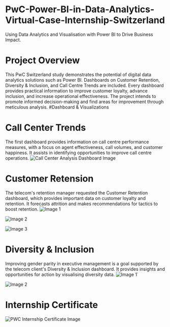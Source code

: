 # PwC-Power-BI-in-Data-Analytics-Virtual-Case-Internship-Switzerland
Using Data Analytics and Visualisation with Power BI to Drive Business Impact.
# Project Overview
This PwC Switzerland study demonstrates the potential of digital data analytics solutions such as Power BI. Dashboards on Customer Retention, Diversity & Inclusion, and Call Centre Trends are included. Every dashboard provides practical information to improve customer loyalty, advance inclusion, and increase operational effectiveness. The project intends to promote informed decision-making and find areas for improvement through meticulous analysis.
#Dashboard & Visualizations
# Call Center Trends

The first dashboard provides information on call centre performance measures, with a focus on agent effectiveness, call volumes, and customer happiness. It assists in identifying opportunities to improve call centre operations.
![Call Center Analysis Dashboard Image](https://github.com/AkashGirame21/PwC-Power-BI-in-Data-Analytics-Virtual-Case-Internship-Switzerland/assets/167165610/26838549-f37c-4d7a-bb16-24b008383a33)

# Customer Retension

The telecom's retention manager requested the Customer Retention dashboard, which provides important data on customer loyalty and retention. It forecasts attrition and makes recommendations for tactics to boost retention.
![Image 1](https://github.com/AkashGirame21/PwC-Power-BI-in-Data-Analytics-Virtual-Case-Internship-Switzerland/assets/167165610/b72d9291-ecdb-4b95-85e6-dee1699c58f4)

![Image 2](https://github.com/AkashGirame21/PwC-Power-BI-in-Data-Analytics-Virtual-Case-Internship-Switzerland/assets/167165610/6f63b556-2d95-474b-9d30-a77a1379c9c9)

![Image 3](https://github.com/AkashGirame21/PwC-Power-BI-in-Data-Analytics-Virtual-Case-Internship-Switzerland/assets/167165610/d67e4751-02de-4d7b-8cf9-1368199bbbc3)

# Diversity & Inclusion

Improving gender parity in executive management is a goal supported by the telecom client's Diversity & Inclusion dashboard. It provides insights and opportunities for action by visualising diversity data.
![Image 1`](https://github.com/AkashGirame21/PwC-Power-BI-in-Data-Analytics-Virtual-Case-Internship-Switzerland/assets/167165610/a4541e13-78b9-4621-b5ef-73146d5870d0)

![Image 2](https://github.com/AkashGirame21/PwC-Power-BI-in-Data-Analytics-Virtual-Case-Internship-Switzerland/assets/167165610/310415f7-cbdf-4271-aea7-c0a48ce63807)

# Internship Certificate

![PWC Internship Certificate Image](https://github.com/AkashGirame21/PwC-Power-BI-in-Data-Analytics-Virtual-Case-Internship-Switzerland/assets/167165610/2102214e-3f9d-430b-a8b5-f5120a76d99f)



